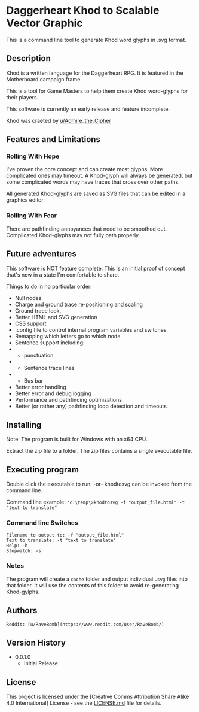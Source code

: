 # Daggerheart Khod to Scalable Vector Graphic

This is a command line tool to generate Khod word glyphs in .svg format.

## Description

Khod is a written language for the Daggerheart RPG. It is featured in the Motherboard campaign frame.

This is a tool for Game Masters to help them create Khod word-glyphs for their players.

This software is currently an early release and feature incomplete.

Khod was craeted by [u/Admire_the_Cipher](https://www.reddit.com/user/Admire_the_Cipher/)

## Features and Limitations

### Rolling With Hope
I've proven the core concept and can create most glyphs. More complicated ones may timeout. A Khod-glyph will always be generated, but some complicated words may have traces that cross over other paths.

All generated Khod-glyphs are saved as SVG files that can be edited in a graphics editor.

### Rolling With Fear
There are pathfinding annoyances that need to be smoothed out. 
Complicated Khod-glyphs may not fully path properly.

## Future adventures
This software is NOT feature complete. This is an initial proof of concept that's now in a state I'm comfortable to share.

Things to do in no particular order:
* Null nodes
* Charge and ground trace re-positioning and scaling
* Ground trace look.
* Better HTML and SVG generation
* CSS support
* .config file to control internal program variables and switches
* Remapping which letters go to which node
* Sentence support including: 
* * punctuation
* * Sentence trace lines
* * Bus bar
* Better error handling 
* Better error and debug logging
* Performance and pathfinding optimizations
* Better (or rather any) pathfinding loop detection and timeouts

## Installing
Note: The program is built for Windows with an x64 CPU.

Extract the zip file to a folder. The zip files contains a single executable file.

## Executing program

Double click the executable to run.
-or- 
khodtosvg can be invoked from the command line.

Command line example: 
`'c:\temp\>khodtosvg -f "output_file.html" -t "text to translate"`

### Command line Switches 
```
Filename to output to: -f "output_file.html" 
Text to translate: -t "text to translate"
Help: -h
Stopwatch: -s
```

### Notes
The program will create a `cache` folder and output individual `.svg` files into that folder. It will use the contents of this folder to avoid re-generating Khod-gylphs.


## Authors
    Reddit: [u/RaveBomb](https://www.reddit.com/user/RaveBomb/)

## Version History
* 0.0.1.0
    * Initial Release

## License
This project is licensed under the [Creative Comms Attribution Share Alike 4.0 International] License - see the [LICENSE.md](LICENSE.md) file for details.
